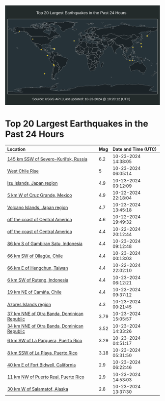 ![Map](./map.png)

# Top 20 Largest Earthquakes in the Past 24 Hours

| Location | Mag | Date and Time (UTC) |
|:---|:---|:---|
| [145 km SSW of Severo-Kuril’sk, Russia](https://earthquake.usgs.gov/earthquakes/eventpage/us7000nmlt) | 6.2 | 10-23-2024 14:38:05 |
| [West Chile Rise](https://earthquake.usgs.gov/earthquakes/eventpage/us7000nmk2) | 5 | 10-23-2024 06:05:14 |
| [Izu Islands, Japan region](https://earthquake.usgs.gov/earthquakes/eventpage/us7000nmjm) | 4.9 | 10-23-2024 03:12:09 |
| [5 km W of Cruz Grande, Mexico](https://earthquake.usgs.gov/earthquakes/eventpage/us7000nmi9) | 4.9 | 10-22-2024 22:18:04 |
| [Volcano Islands, Japan region](https://earthquake.usgs.gov/earthquakes/eventpage/us7000nmln) | 4.7 | 10-23-2024 13:45:18 |
| [off the coast of Central America](https://earthquake.usgs.gov/earthquakes/eventpage/us7000nmhe) | 4.6 | 10-22-2024 19:49:32 |
| [off the coast of Central America](https://earthquake.usgs.gov/earthquakes/eventpage/us7000nmhi) | 4.4 | 10-22-2024 20:12:44 |
| [86 km S of Gambiran Satu, Indonesia](https://earthquake.usgs.gov/earthquakes/eventpage/us7000nmkv) | 4.4 | 10-23-2024 09:12:48 |
| [66 km SW of Ollagüe, Chile](https://earthquake.usgs.gov/earthquakes/eventpage/us7000nmiy) | 4.4 | 10-23-2024 00:13:03 |
| [66 km E of Hengchun, Taiwan](https://earthquake.usgs.gov/earthquakes/eventpage/us7000nmi6) | 4.4 | 10-22-2024 22:02:10 |
| [6 km SW of Ruteng, Indonesia](https://earthquake.usgs.gov/earthquakes/eventpage/us7000nmk4) | 4.4 | 10-23-2024 06:12:21 |
| [19 km NE of Camiña, Chile](https://earthquake.usgs.gov/earthquakes/eventpage/us7000nmky) | 4.4 | 10-23-2024 09:37:12 |
| [Azores Islands region](https://earthquake.usgs.gov/earthquakes/eventpage/us7000nmj1) | 4.3 | 10-23-2024 00:21:45 |
| [37 km NNE of Otra Banda, Dominican Republic](https://earthquake.usgs.gov/earthquakes/eventpage/pr2024297003) | 3.79 | 10-23-2024 15:05:57 |
| [34 km NNE of Otra Banda, Dominican Republic](https://earthquake.usgs.gov/earthquakes/eventpage/pr2024297002) | 3.52 | 10-23-2024 14:33:26 |
| [6 km SW of La Parguera, Puerto Rico](https://earthquake.usgs.gov/earthquakes/eventpage/pr2024297000) | 3.29 | 10-23-2024 04:51:17 |
| [8 km SSW of La Playa, Puerto Rico](https://earthquake.usgs.gov/earthquakes/eventpage/pr71463238) | 3.18 | 10-23-2024 05:31:50 |
| [40 km E of Fort Bidwell, California](https://earthquake.usgs.gov/earthquakes/eventpage/nn00886433) | 2.9 | 10-23-2024 06:22:46 |
| [11 km NW of Puerto Real, Puerto Rico](https://earthquake.usgs.gov/earthquakes/eventpage/pr71463273) | 2.9 | 10-23-2024 14:53:03 |
| [30 km W of Salamatof, Alaska](https://earthquake.usgs.gov/earthquakes/eventpage/ak024dnekpd7) | 2.8 | 10-23-2024 13:37:30 |
